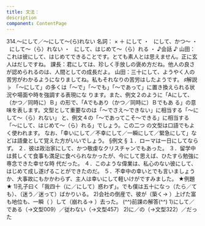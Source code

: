 ```yaml
---
title: 文法：
description
component: ContentPage
---
```



314.～にして／～にして～(ら)れない
名詞： × ＋ にして ・
  にして、かつ～ ・
  にして～（ら）れない ・
  にして、はじめて～（ら）れる ・
♪会話 ♪
山田：これは彼にして、はじめてできることです。とても素人とは思えません。正に玄人はだしですね。 課長：君にしては、珍しく手放しの褒め方だね。他人の良さが認められるのは、人間としての成長だよ。 山田：三十にして、ようやく人の苦労がわかるようになりましてね。私もそれなりの苦労はしたようです。
♯解説 ♭
「～にして」の多くは「～で」「～でも」「～であって」に置き換えられる状況や場面や時を強調する表現にな ります。また、例文２のように「Aにして、（かつ／同時に）Ｂ」の形で、「Aでもあり（かつ／同時に）Ｂでもあ る」の意味を表します。文型として重要なのは「～でさえ～できない」に相当する「～にして～（ら）れない」 と、例文４の「～であってこそ～できる」に相当する「～にして、はじめて～（ら）れる」でしょう。この二つ の文型は口語でもよく使われます。
なお、「幸いにして／不幸にして／一瞬にして／緊急にして」などは語彙として覚えた方がいいでしょう。
§例文 §
１．ローマは一日にしてならず。
２．彼は政治家にして、かつ敬虔なクリスチャンでもあった。
３．留学中は貧しくて食事も満足に食べられなかったが、今にして思えば、ひたすら勉強に専念できた幸せな時 代だった。
４．このような偉業は、私心のない彼にして、はじめて成し遂げることができたのだ。
５．不幸中の幸いとでも言いましょうか、大事故にもかかわらず、主人は幸いにして軽いけがですみました。
★例題 ★
1)孔子曰く「我四十（に／にして）惑わず」。でも僕は五十になっ（たら／ても）、（迷う／迷って）ばかりいる。
2)会社の倒産で、彼が（築く→ ）上げた富も地位も、一瞬（ ）して（崩れる→ ）去った。
(^^)前課の解答(^^)
1)にして／である（→文型009）／従わない（→文型457）
2)に／の（→文型322）／だった
